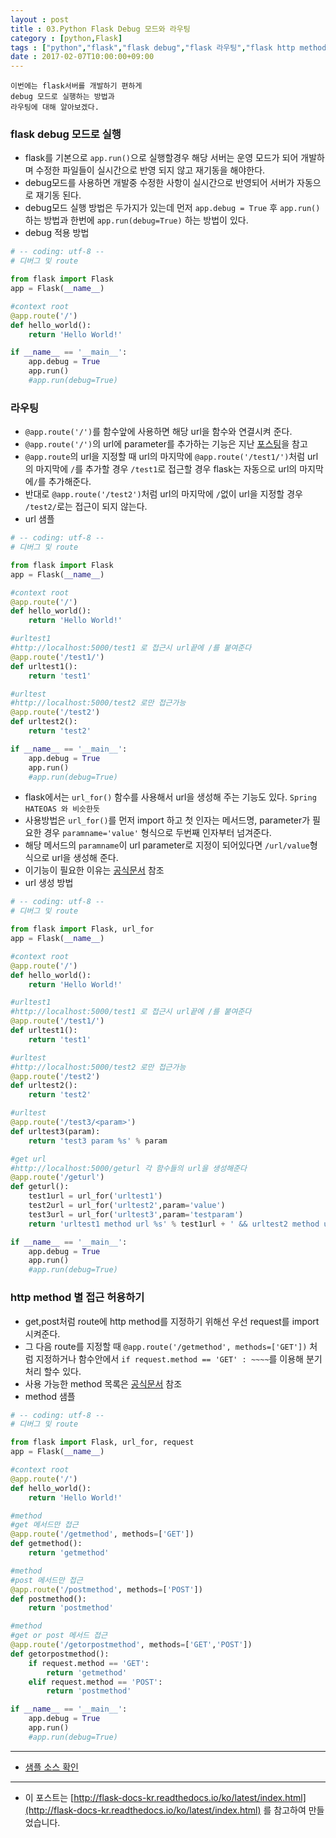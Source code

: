 ```yaml
---
layout : post
title : 03.Python Flask Debug 모드와 라우팅
category : [python,Flask]
tags : ["python","flask","flask debug","flask 라우팅","flask http method", "flask url_for"]
date : 2017-02-07T10:00:00+09:00
---
```


```
이번에는 flask서버를 개발하기 편하게
debug 모드로 실행하는 방법과
라우팅에 대해 알아보겠다.
```

### flask debug 모드로 실행
- flask를 기본으로 ```app.run()```으로 실행할경우 해당 서버는 운영 모드가 되어 개발하며 수정한 파일들이 실시간으로 반영 되지 않고 재기동을 해야한다.
- debug모드를 사용하면 개발중 수정한 사항이 실시간으로 반영되어 서버가 자동으로 재기동 된다.
- debug모드 실행 방법은 두가지가 있는데 먼저 ```app.debug = True``` 후 ```app.run()``` 하는 방법과 한번에 ```app.run(debug=True)``` 하는 방법이 있다.
- debug 적용 방법

```python
# -- coding: utf-8 --
# 디버그 및 route

from flask import Flask
app = Flask(__name__)

#context root
@app.route('/')
def hello_world():
    return 'Hello World!'

if __name__ == '__main__':
    app.debug = True
    app.run()
    #app.run(debug=True)
```

### 라우팅
- ```@app.route('/')```를 함수앞에 사용하면 해당 url을 함수와 연결시켜 준다.
- ```@app.route('/')```의 url에 parameter를 추가하는 기능은 지난 [포스팅](/python/flask/02-python-flask.html)을 참고
- ```@app.route```의 url을 지정할 때 url의 마지막에 ```@app.route('/test1/')```처럼 url의 마지막에 ```/```를 추가할 경우 ```/test1```로 접근할 경우 flask는 자동으로 url의 마지막에```/```를 추가해준다.
- 반대로 ```@app.route('/test2')```처럼 url의 마지막에 ```/```없이 url을 지정할 경우 ```/test2/```로는 접근이 되지 않는다.
- url 샘플

```python
# -- coding: utf-8 --
# 디버그 및 route

from flask import Flask
app = Flask(__name__)

#context root
@app.route('/')
def hello_world():
    return 'Hello World!'

#urltest1
#http://localhost:5000/test1 로 접근시 url끝에 /를 붙여준다
@app.route('/test1/')
def urltest1():
    return 'test1'

#urltest
#http://localhost:5000/test2 로만 접근가능
@app.route('/test2')
def urltest2():
    return 'test2'

if __name__ == '__main__':
    app.debug = True
    app.run()
    #app.run(debug=True)
```

- flask에서는 ```url_for()``` 함수를 사용해서 url을 생성해 주는 기능도 있다. ```Spring HATEOAS 와 비슷한듯```
- 사용방법은 ```url_for()```를 먼저 import 하고 첫 인자는 메서드명, parameter가 필요한 경우 ```paramname='value'``` 형식으로 두번째 인자부터 넘겨준다.
- 해당 메서드의 ```paramname```이 url parameter로 지정이 되어있다면 ```/url/value```형식으로 url을 생성해 준다.
- 이기능이 필요한 이유는 [공식문서](http://flask-docs-kr.readthedocs.io/ko/latest/quickstart.html#url) 참조
- url 생성 방법

```python
# -- coding: utf-8 --
# 디버그 및 route

from flask import Flask, url_for
app = Flask(__name__)

#context root
@app.route('/')
def hello_world():
    return 'Hello World!'

#urltest1
#http://localhost:5000/test1 로 접근시 url끝에 /를 붙여준다
@app.route('/test1/')
def urltest1():
    return 'test1'

#urltest
#http://localhost:5000/test2 로만 접근가능
@app.route('/test2')
def urltest2():
    return 'test2'

#urltest
@app.route('/test3/<param>')
def urltest3(param):
    return 'test3 param %s' % param

#get url
#http://localhost:5000/geturl 각 함수들의 url을 생성해준다
@app.route('/geturl')
def geturl():
    test1url = url_for('urltest1')
    test2url = url_for('urltest2',param='value')
    test3url = url_for('urltest3',param='testparam')
    return 'urltest1 method url %s' % test1url + ' && urltest2 method url %s' % test2url + ' && test3url method url %s' % test3url

if __name__ == '__main__':
    app.debug = True
    app.run()
    #app.run(debug=True)
```

### http method 별 접근 허용하기
- get,post처럼 route에 http method를 지정하기 위해선 우선 request를 import 시켜준다.
- 그 다음 route를 지정할 때 ```@app.route('/getmethod', methods=['GET'])``` 처럼 지정하거나 함수안에서 ```if request.method == 'GET' : ~~~~```를 이용해 분기처리 할수 있다.
- 사용 가능한 method 목록은 [공식문서](http://flask-docs-kr.readthedocs.io/ko/latest/quickstart.html#http
) 참조
- method 샘플

```python
# -- coding: utf-8 --
# 디버그 및 route

from flask import Flask, url_for, request
app = Flask(__name__)

#context root
@app.route('/')
def hello_world():
    return 'Hello World!'

#method
#get 메서드만 접근
@app.route('/getmethod', methods=['GET'])
def getmethod():
    return 'getmethod'

#method
#post 메서드만 접근
@app.route('/postmethod', methods=['POST'])
def postmethod():
    return 'postmethod'

#method
#get or post 메서드 접근
@app.route('/getorpostmethod', methods=['GET','POST'])
def getorpostmethod():
    if request.method == 'GET':
        return 'getmethod'
    elif request.method == 'POST':
        return 'postmethod'

if __name__ == '__main__':
    app.debug = True
    app.run()
    #app.run(debug=True)
```

----------

- [샘플 소스 확인](https://github.com/ParkMinKyu/flasksample/blob/master/route.py)

----------

- 이 포스트는 [http://flask-docs-kr.readthedocs.io/ko/latest/index.html](http://flask-docs-kr.readthedocs.io/ko/latest/index.html) 를 참고하여 만들었습니다.
